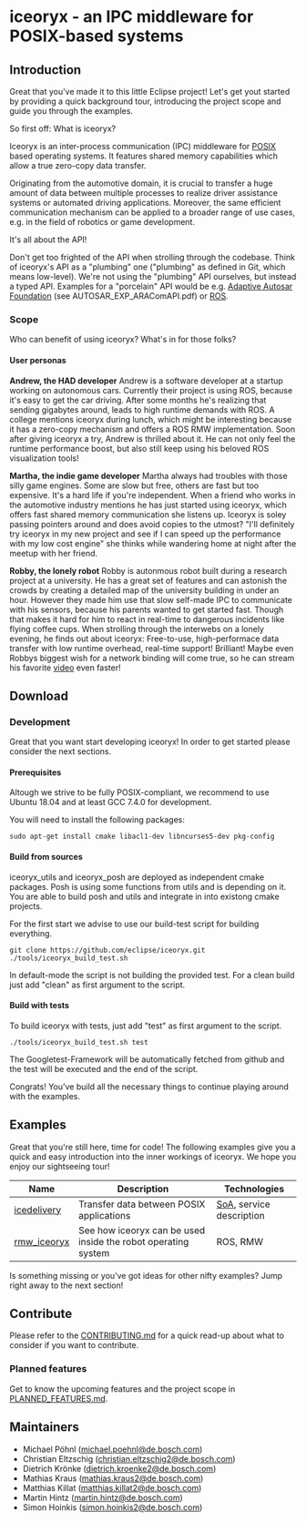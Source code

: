 # iceoryx - an IPC middleware for POSIX-based systems

## Introduction

Great that you've made it to this little Eclipse project! Let's get yout started by providing a quick background
tour, introducing the project scope and guide you through the examples.

So first off: What is iceoryx?

Iceoryx is an inter-process communication (IPC) middleware for [POSIX](https://en.wikipedia.org/wiki/POSIX) based
operating systems. It features shared memory capabilities which allow a true zero-copy data transfer.

Originating from the automotive domain, it is crucial to transfer a huge amount of data between multiple processes to
realize driver assistance systems or automated driving applications. Moreover, the same efficient communication
mechanism can be applied to a broader range of use cases, e.g. in the field of robotics or game development.

It's all about the API!

Don't get too frighted of the API when strolling through the codebase. Think of iceoryx's API as a "plumbing" one
("plumbing" as defined in Git, which means low-level). We're not using the "plumbing" API ourselves, but instead a typed API.
Examples for a "porcelain" API would be e.g.
[Adaptive Autosar Foundation](https://www.autosar.org/fileadmin/Releases_TEMP/Adaptive_Platform_19-03/AdaptiveFoundation.zip)
(see AUTOSAR_EXP_ARAComAPI.pdf) or [ROS](https://www.ros.org).

### Scope

Who can benefit of using iceoryx? What's in for those folks?

#### User personas

**Andrew, the HAD developer**
Andrew is a software developer at a startup working on autonomous cars. Currently their project is using ROS, because
it's easy to get the car driving. After some months he's realizing that sending gigabytes around, leads to high runtime
demands with ROS. A college mentions iceoryx during lunch, which might be interesting because it has a zero-copy
mechanism and offers a ROS RMW implementation. Soon after giving iceoryx a try, Andrew is thrilled about it. He can not only feel
the runtime performance boost, but also still keep using his beloved ROS visualization tools!

**Martha, the indie game developer**
Martha always had troubles with those silly game engines. Some are slow but free, others are fast but too expensive.
It's a hard life if you're independent. When a friend who works in the automotive industry mentions he has just started
using iceoryx, which offers fast shared memory communication she listens up. Iceoryx is soley passing pointers around
and does avoid copies to the utmost? "I'll definitely try iceoryx in my new project and see if I can speed up the
performance with my low cost engine" she thinks while wandering home at night after the meetup with her friend.

**Robby, the lonely robot**
Robby is autonmous robot built during a research project at a university. He has a great set of features and can
astonish the crowds by creating a detailed map of the university building in under an hour. However they made him use
that slow self-made IPC to communicate with his sensors, because his parents wanted to get started fast. Though that
makes it hard for him to react in real-time to dangerous incidents like flying coffee cups. When strolling through
the interwebs on a lonely evening, he finds out about iceoryx: Free-to-use, high-performace data transfer with low
runtime overhead, real-time support! Brilliant! Maybe even Robbys biggest wish for a network binding will come true,
so he can stream his favorite [video](https://www.youtube.com/watch?v=g5NkgZXWl0w) even faster!

## Download

<!--
Either download our pre-built daemon (called RouDi) and our runtime lib or build everything yourself.

### Release

    wget iceoryx.deb
    dpkg -i iceoryx.deb

You've sucessfully installed iceoryx! Continue with the section examples to see how to get started developing applications using iceoryx.
-->

### Development

Great that you want start developing iceoryx! In order to get started please consider the next sections.

#### Prerequisites

Altough we strive to be fully POSIX-compliant, we recommend to use Ubuntu 18.04 and at least GCC 7.4.0 for development.

You will need to install the following packages:

    sudo apt-get install cmake libacl1-dev libncurses5-dev pkg-config

#### Build from sources

iceoryx_utils and iceoryx_posh are deployed as independent cmake packages. Posh is using some functions from utils and is depending on it. You are able to build posh and utils and integrate in into existong cmake projects.

For the first start we advise to use our build-test script for building everything.

    git clone https://github.com/eclipse/iceoryx.git
    ./tools/iceoryx_build_test.sh

In default-mode the script is not building the provided test. For a clean build just add "clean" as first argument to the script.

#### Build with tests

To build iceoryx with tests, just add "test" as first argument to the script.

    ./tools/iceoryx_build_test.sh test

The Googletest-Framework will be automatically fetched from github and the test will be executed and the end of the script.

Congrats! You've build all the necessary things to continue playing around with the examples.

## Examples

Great that you're still here, time for code! The following examples give you a quick and easy introduction into the inner
workings of iceoryx. We hope you enjoy our sightseeing tour!

|Name | Description | Technologies |
|---|---|---|
| [icedelivery](./iceoryx_examples/icedelivery) | Transfer data between POSIX applications | [SoA](https://en.wikipedia.org/wiki/Service-oriented_architecture), service description |
| [rmw_iceoryx](https://github.com/ros2/rmw_iceoryx) | See how iceoryx can be used inside the robot operating system | ROS, RMW |

Is something missing or you've got ideas for other nifty examples? Jump right away to the next section!

## Contribute

Please refer to the [CONTRIBUTING.md](./CONTRIBUTING.md) for a quick read-up about what to consider if you want to contribute.

### Planned features

Get to know the upcoming features and the project scope in [PLANNED_FEATURES.md](./PLANNED_FEATURES.md).

## Maintainers

* Michael Pöhnl (michael.poehnl@de.bosch.com)
* Christian Eltzschig (christian.eltzschig2@de.bosch.com)
* Dietrich Krönke (dietrich.kroenke2@de.bosch.com)
* Mathias Kraus (mathias.kraus2@de.bosch.com)
* Matthias Killat (matthias.killat2@de.bosch.com)
* Martin Hintz (martin.hintz@de.bosch.com)
* Simon Hoinkis (simon.hoinkis2@de.bosch.com)
